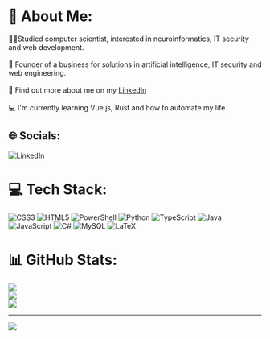 # 💫 About Me:
👨‍🎓Studied computer scientist, interested in neuroinformatics, IT security and web development.<br><br>🦉 Founder of a business for solutions in artificial intelligence, IT security and web engineering.<br><br>🔗 Find out more about me on my [LinkedIn](https://www.linkedin.com/in/tim-liebhaber/)<br><br>💻 I'm currently learning Vue.js, Rust and how to automate my life.


## 🌐 Socials:
[![LinkedIn](https://img.shields.io/badge/LinkedIn-%230077B5.svg?logo=linkedin&logoColor=white)](https://linkedin.com/in/tim-liebhaber) 

# 💻 Tech Stack:
![CSS3](https://img.shields.io/badge/css3-%231572B6.svg?style=flat&logo=css3&logoColor=white) ![HTML5](https://img.shields.io/badge/html5-%23E34F26.svg?style=flat&logo=html5&logoColor=white) ![PowerShell](https://img.shields.io/badge/PowerShell-%235391FE.svg?style=flat&logo=powershell&logoColor=white) ![Python](https://img.shields.io/badge/python-3670A0?style=flat&logo=python&logoColor=ffdd54) ![TypeScript](https://img.shields.io/badge/typescript-%23007ACC.svg?style=flat&logo=typescript&logoColor=white) ![Java](https://img.shields.io/badge/java-%23ED8B00.svg?style=flat&logo=openjdk&logoColor=white) ![JavaScript](https://img.shields.io/badge/javascript-%23323330.svg?style=flat&logo=javascript&logoColor=%23F7DF1E) ![C#](https://img.shields.io/badge/c%23-%23239120.svg?style=flat&logo=csharp&logoColor=white) ![MySQL](https://img.shields.io/badge/mysql-4479A1.svg?style=flat&logo=mysql&logoColor=white) ![LaTeX](https://img.shields.io/badge/latex-%23008080.svg?style=flat&logo=latex&logoColor=white)
# 📊 GitHub Stats:
![](https://github-readme-stats.vercel.app/api?username=timliebhaber&theme=radical&hide_border=true&include_all_commits=false&count_private=true)<br/>
![](https://github-readme-streak-stats.herokuapp.com/?user=timliebhaber&theme=radical&hide_border=true)<br/>
![](https://github-readme-stats.vercel.app/api/top-langs/?username=timliebhaber&theme=radical&hide_border=true&include_all_commits=false&count_private=true&layout=compact)

---
[![](https://visitcount.itsvg.in/api?id=timliebhaber&icon=3&color=8)](https://visitcount.itsvg.in)

<!-- Proudly created with GPRM ( https://gprm.itsvg.in ) -->
